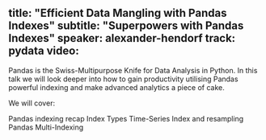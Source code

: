 title: "Efficient Data Mangling with Pandas Indexes"
subtitle: "Superpowers with Pandas Indexes"
speaker: alexander-hendorf
track: pydata
video:
---
Pandas is the Swiss-Multipurpose Knife for Data Analysis in Python. In this talk we will look deeper into how to gain productivity utilising Pandas powerful indexing and make advanced analytics a piece of cake.

We will cover:

Pandas indexing recap
Index Types
Time-Series Index and resampling
Pandas Multi-Indexing
